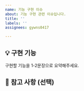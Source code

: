 ```yaml
---
name: 기능 구현 이슈
about: 기능 구현 관련 이슈입니다.
title: ''
labels: ''
assignees: gywns0417

---
```


## 💡 구현 기능
구현할 기능을 1-2문장으로 요약해주세요.

## 🔆 참고 사항 (선택)
